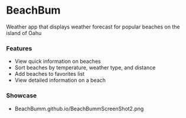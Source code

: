 # BeachBum
Weather app that displays weather forecast for popular beaches on the island of Oahu

### Features 
* View quick information on beaches
* Sort beaches by temperature, weather type, and distance
* Add beaches to favorites list
* View detailed information on a beach

### Showcase
* BeachBumm.github.io/BeachBummScreenShot2.png
      

